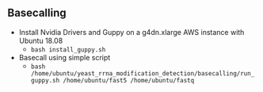## Basecalling

* Install Nvidia Drivers and Guppy on a g4dn.xlarge AWS instance with Ubuntu 18.08
  * `bash install_guppy.sh`
* Basecall using simple script
  * `bash /home/ubuntu/yeast_rrna_modification_detection/basecalling/run_guppy.sh /home/ubuntu/fast5 /home/ubuntu/fastq`
